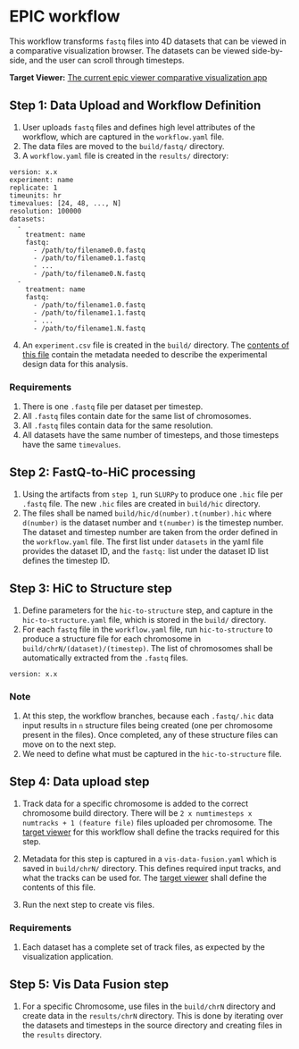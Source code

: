 # EPIC workflow

This workflow transforms `fastq` files into 4D datasets that can be viewed in a comparative visualization browser. The datasets can be viewed side-by-side, and the user can scroll through timesteps.

**Target Viewer:** [The current epic viewer comparative visualization app](https://github.com/epicsuite/epicview/tree/main/compare)

## Step 1: Data Upload and Workflow Definition

1. User uploads `fastq` files and defines high level attributes of the workflow, which are captured in the `workflow.yaml` file. 
2. The data files are moved to the `build/fastq/` directory. 
3. A `workflow.yaml` file is created in the `results/` directory:

```
version: x.x
experiment: name
replicate: 1
timeunits: hr
timevalues: [24, 48, ..., N]
resolution: 100000
datasets:
  -
    treatment: name
    fastq:
      - /path/to/filename0.0.fastq
      - /path/to/filename0.1.fastq
      - ...
      - /path/to/filename0.N.fastq
  -
    treatment: name
    fastq:
      - /path/to/filename1.0.fastq
      - /path/to/filename1.1.fastq
      - ...
      - /path/to/filename1.N.fastq
```

4. An `experiment.csv` file is created in the `build/` directory. The [contents of this file](experiment.md) contain the metadata 
needed to describe the experimental design data for this analysis. 

### Requirements

1. There is one `.fastq` file per dataset per timestep.
1. All `.fastq` files contain date for the same list of chromosomes.
2. All `.fastq` files contain data for the same resolution. 
3. All datasets have the same number of timesteps, and those timesteps have the same `timevalues`.

## Step 2: FastQ-to-HiC processing

1. Using the artifacts from `step 1`, run `SLURPy` to produce one `.hic` file per `.fastq` file. The new `.hic` files are created in `build/hic` directory.
2. The files shall be named `build/hic/d(number).t(number).hic` where `d(number)` is the dataset number and `t(number)` is the timestep number. The dataset 
and timestep number are taken from the order defined in the `workflow.yaml` file. The first list under `datasets` in the yaml file provides the
dataset ID, and the `fastq:` list under the dataset ID list defines the timestep ID.


## Step 3: HiC to Structure step

1. Define parameters for the `hic-to-structure` step, and capture in the `hic-to-structure.yaml` file, which is stored in the `build/` directory. 
2. For each `fastq` file in the `workflow.yaml` file, run `hic-to-structure` to produce a structure file for each chromosome in `build/chrN/(dataset)/(timestep)`.
The list of chromosomes shall be automatically extracted from the `.fastq` files.

```
version: x.x
```

### Note

1. At this step, the workflow branches, because each `.fastq/.hic` data input results in `n` structure files being created (one per chromosome present in the files).
Once completed, any of these structure files can move on to the next step.
2. We need to define what must be captured in the `hic-to-structure` file. 

## Step 4: Data upload step

1. Track data for a specific chromosome is added to the correct chromosome build directory. 
There will be `2 x numtimesteps x numtracks + 1 (feature file)` files uploaded per chromosome.
The [target viewer](https://github.com/epicsuite/epicview/tree/main/compare)
for this workflow shall define the tracks required for this step.

2. Metadata for this step is captured in a `vis-data-fusion.yaml` which is saved in `build/chrN/` directory. This
defines required input tracks, and what the tracks can be used for.
The [target viewer](https://github.com/epicsuite/epicview/tree/main/compare) shall define the contents of this file.

3. Run the next step to create vis files.

### Requirements

1. Each dataset has a complete set of track files, as expected by the visualization application. 

## Step 5: Vis Data Fusion step

1. For a specific Chromosome, use files in the `build/chrN` directory and create data in the `results/chrN` directory. This is done by iterating over the datasets and timesteps in the source directory and creating files in the `results` directory.

